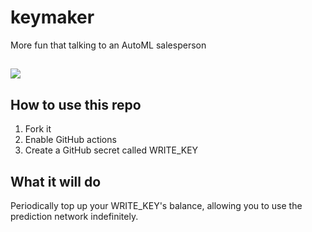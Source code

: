 # keymaker
More fun that talking to an AutoML salesperson

## 

![](https://i.imgur.com/YlGAYLg.png)

## How to use this repo

  1. Fork it 
  2. Enable GitHub actions
  3. Create a GitHub secret called WRITE_KEY
  
## What it will do

Periodically top up your WRITE_KEY's balance, allowing you to use the prediction network indefinitely. 

